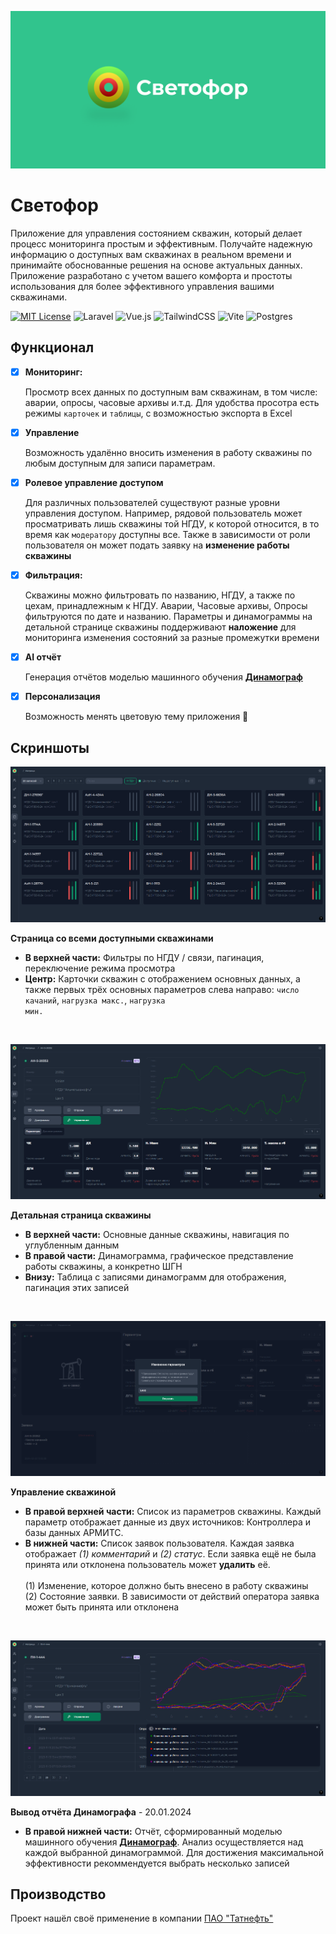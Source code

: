 ![Logo](public/images/readme_logo.png)

# Светофор
Приложение для управления состоянием скважин, который делает процесс мониторинга простым и эффективным. 
Получайте надежную информацию о доступных вам скважинах в реальном времени и принимайте обоснованные решения на основе актуальных данных. 
Приложение разработано с учетом вашего комфорта и простоты использования для более эффективного управления вашими скважинами.


[![MIT License](https://img.shields.io/badge/License-MIT-green.svg)](https://choosealicense.com/licenses/mit/)
![Laravel](https://img.shields.io/badge/laravel-%23FF2D20.svg?style=plastic&logo=laravel&logoColor=white)
![Vue.js](https://img.shields.io/badge/vuejs-%2335495e.svg?style=plastic&logo=vuedotjs&logoColor=%234FC08D)
![TailwindCSS](https://img.shields.io/badge/tailwindcss-%2338B2AC.svg?style=plastic&logo=tailwind-css&logoColor=white)
![Vite](https://img.shields.io/badge/vite-%23646CFF.svg?style=plastic&logo=vite&logoColor=white)
![Postgres](https://img.shields.io/badge/postgres-%23316192.svg?style=plastic&logo=postgresql&logoColor=white)

## Функционал

- [x] **Мониторинг:**

  Просмотр всех данных по доступным вам скважинам, в том числе: аварии, опросы,
  часовые архивы и.т.д. Для удобства просотра есть режимы `карточек` и `таблицы`, с возможностью экспорта в Excel

- [x] **Управление**

  Возможность удалённо вносить изменения в работу скважины по любым доступным для записи параметрам.

- [x] **Ролевое управление доступом**

  Для различных пользователей существуют разные уровни управления доступом. Например,
  рядовой пользователь может просматривать лишь скважины той НГДУ, к которой относится, в то  время как `модератору` доступны все. Также в зависимости от роли пользователя он может подать заявку на **изменение работы скважины**

- [x] **Фильтрация:**

  Скважины можно фильтровать по названию, НГДУ, а также по цехам, принадлежным к НГДУ.
  Аварии, Часовые архивы, Опросы фильтруются по дате и названию. Параметры и динамограммы
  на детальной странице скважины поддерживают **наложение** для мониторинга изменения состояний за разные промежутки времени

- [x] **AI отчёт**

  Генерация отчётов моделью машинного обучения [<b>Динамограф</b>](https://github.com/YaraZan/dinamograph-api)

- [x] **Персонализация**

  Возможность менять цветовую тему приложения 🌙


## Скриншоты
![App Screenshot](public/images/readme_scht_1.png)

**Страница со всеми доступными скважинами**

- **В верхней части:** Фильтры по НГДУ / связи, пагинация, переключение режима просмотра
- **Центр:** Карточки скважин с отображением основных данных, а также первых трёх основных
параметров слева направо: <code>число качаний</code>, <code>нагрузка макс.</code>, <code>нагрузка мин.</code>

<br>

![App Screenshot](public/images/readme_scht_3.png)

**Детальная страница скважины**

- **В верхней части:** Основные данные скважины, навигация по углубленным данным
- **В правой части:** Динамограмма, графическое представление работы скважины, а конкретно ШГН
- **Внизу:** Таблица с записями динамограмм для отображения, пагинация этих записей

<br>

![App Screenshot](public/images/readme_scht_5.png)

**Управление скважиной**

- **В правой верхней части:** Список из параметров скважины.
  Каждый параметр отображает данные из двух источников: Контроллера и базы данных АРМИТС.
- **В нижней части:** Список заявок пользователя. Каждая заявка отображает
  *(1) комментарий* и *(2) статус*. Если заявка ещё не была принята или отклонена
  пользователь может **удалить** её.
  <br>
  <br>
  (1) Изменение, которое должно быть внесено в работу скважины
  <br>
  (2) Состояние заявки. В зависимости от действий оператора заявка может быть принята или отклонена

<br>

![App Screenshot](public/images/readme_scht_4.png)

**Вывод отчёта Динамографа** - 20.01.2024

- **В правой нижней части:** Отчёт, сформированный моделью машинного обучения
[<b>Динамограф</b>](https://github.com/YaraZan/dinamograph-api). Анализ осуществляется над каждой выбранной
динамограммой. Для достижения максимальной эффективности рекоммендуется выбрать несколько записей


## Производство

Проект нашёл своё применение в компании [ПАО "Татнефть"](https://www.tatneft.ru/)


